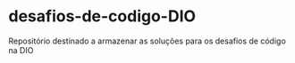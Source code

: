 # desafios-de-codigo-DIO
Repositório destinado a armazenar as soluções para os desafios de código na DIO
